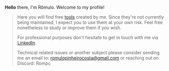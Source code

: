 <b>Hello</b> there, I'm Rômulo. Welcome to my profile! 
> 
> 
> Here you will find free [tools](https://github.com/PinheiroCosta/MyScripts) created by me. Since they're not currently being maintained, I expect you to use them at your own risk. Feel free nonetheless to study or improve them if you wish. 
> 
> For professional purposes don't hesitate to get in touch with me via [LinkedIn](https://www.linkedin.com/in/pinheirocosta/).  
>  
> Technical related issues or another subject please consider sending me an email to: romulopinheirocosta@gmail.com or reaching out on Discord: Rompc
